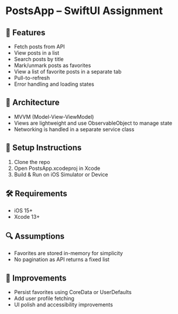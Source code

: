 # PostsApp – SwiftUI Assignment

## 📱 Features
- Fetch posts from API
- View posts in a list
- Search posts by title
- Mark/unmark posts as favorites
- View a list of favorite posts in a separate tab
- Pull-to-refresh
- Error handling and loading states

## 🧱 Architecture
- MVVM (Model-View-ViewModel)
- Views are lightweight and use ObservableObject to manage state
- Networking is handled in a separate service class

## 🚀 Setup Instructions
1. Clone the repo
2. Open PostsApp.xcodeproj in Xcode
3. Build & Run on iOS Simulator or Device

## 🛠️ Requirements
- iOS 15+
- Xcode 13+

## 🔍 Assumptions
- Favorites are stored in-memory for simplicity
- No pagination as API returns a fixed list

## 🧩 Improvements
- Persist favorites using CoreData or UserDefaults
- Add user profile fetching
- UI polish and accessibility improvements
